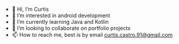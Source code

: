 - 👋 Hi, I’m Curtis
- 👀 I’m interested in android development
- 🌱 I’m currently learning Java and Kotlin
- 💞️ I’m looking to collaborate on portfolio projects
- 📫 How to reach me, best is by email curtis.castro.91@gmail.com

<!---
CCastro626/CCastro626 is a ✨ special ✨ repository because its `README.md` (this file) appears on your GitHub profile.
You can click the Preview link to take a look at your changes.
--->
